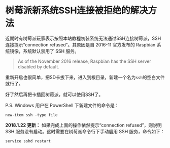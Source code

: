# **树莓派新系统SSH连接被拒绝的解决方法**

近期时有树莓派玩家表示按照本站教程初装系统无法通过SSH连接树莓派，SSH连接提示“connection refused”。其原因是自 2016-11 官方发布的 Raspbian 系统镜像，系统默认禁用了 SSH 服务。

> As of the November 2016 release, Raspbian has the SSH server disabled by default.

重新开启也很简单，把SD卡拔下来，进入到根目录，新建一个名为`ssh`的空白文件就行了。

好了然后再把卡插回树莓派，就可以使用SSH了。

P.S. Windows 用户在 PowerShell 下新建文件的命令是：

```
new-item ssh -type file
```

**2018.1.22 更新：**
如果完成上面的操作依然提示“connection refused”，则说明 SSH 服务没有启动。这时需要在树莓派命令行下手动启用 SSH 服务，命令如下：

```
service sshd restart
```
